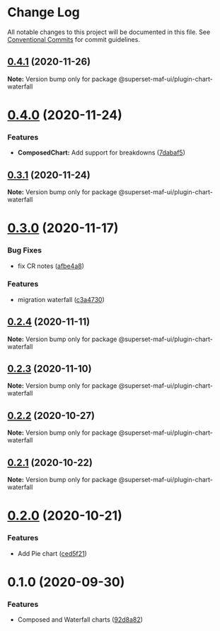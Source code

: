 # Change Log

All notable changes to this project will be documented in this file.
See [Conventional Commits](https://conventionalcommits.org) for commit guidelines.

## [0.4.1](https://gitlab.com/nielsen-media/maf/superset/superset-maf-ui/compare/@superset-maf-ui/plugin-chart-waterfall@0.4.0...@superset-maf-ui/plugin-chart-waterfall@0.4.1) (2020-11-26)

**Note:** Version bump only for package @superset-maf-ui/plugin-chart-waterfall





# [0.4.0](https://gitlab.com/nielsen-media/maf/superset/superset-maf-ui/compare/@superset-maf-ui/plugin-chart-waterfall@0.3.1...@superset-maf-ui/plugin-chart-waterfall@0.4.0) (2020-11-24)


### Features

* **ComposedChart:** Add support for breakdowns ([7dabaf5](https://gitlab.com/nielsen-media/maf/superset/superset-maf-ui/commit/7dabaf5c76a98a4a5e8fe4083f8773890f4dfe85))





## [0.3.1](https://gitlab.com/nielsen-media/maf/superset/superset-maf-ui/compare/@superset-maf-ui/plugin-chart-waterfall@0.2.4...@superset-maf-ui/plugin-chart-waterfall@0.3.1) (2020-11-24)

**Note:** Version bump only for package @superset-maf-ui/plugin-chart-waterfall





# [0.3.0](https://gitlab.com/nielsen-media/maf/superset/superset-maf-ui/compare/@superset-maf-ui/plugin-chart-waterfall@0.2.4...@superset-maf-ui/plugin-chart-waterfall@0.3.0) (2020-11-17)


### Bug Fixes

* fix CR notes ([afbe4a8](https://gitlab.com/nielsen-media/maf/superset/superset-maf-ui/commit/afbe4a8fd75dcf9ddd1bdf29801f549f68766e31))


### Features

* migration waterfall ([c3a4730](https://gitlab.com/nielsen-media/maf/superset/superset-maf-ui/commit/c3a473092f854c09895f58b3e164df9235c31f6a))





## [0.2.4](https://gitlab.com/nielsen-media/maf/superset/superset-maf-ui/compare/@superset-maf-ui/plugin-chart-waterfall@0.2.3...@superset-maf-ui/plugin-chart-waterfall@0.2.4) (2020-11-11)

**Note:** Version bump only for package @superset-maf-ui/plugin-chart-waterfall





## [0.2.3](https://gitlab.com/nielsen-media/maf/superset/superset-maf-ui/compare/@superset-maf-ui/plugin-chart-waterfall@0.2.2...@superset-maf-ui/plugin-chart-waterfall@0.2.3) (2020-11-10)

**Note:** Version bump only for package @superset-maf-ui/plugin-chart-waterfall





## [0.2.2](https://gitlab.com/nielsen-media/maf/superset/superset-maf-ui/compare/@superset-maf-ui/plugin-chart-waterfall@0.2.1...@superset-maf-ui/plugin-chart-waterfall@0.2.2) (2020-10-27)

**Note:** Version bump only for package @superset-maf-ui/plugin-chart-waterfall





## [0.2.1](https://gitlab.com/nielsen-media/maf/superset/superset-maf-ui/compare/@superset-maf-ui/plugin-chart-waterfall@0.2.0...@superset-maf-ui/plugin-chart-waterfall@0.2.1) (2020-10-22)

**Note:** Version bump only for package @superset-maf-ui/plugin-chart-waterfall





# [0.2.0](https://gitlab.com/nielsen-media/maf/superset/superset-maf-ui/compare/@superset-maf-ui/plugin-chart-waterfall@0.1.0...@superset-maf-ui/plugin-chart-waterfall@0.2.0) (2020-10-21)


### Features

* Add Pie chart ([ced5f21](https://gitlab.com/nielsen-media/maf/superset/superset-maf-ui/commit/ced5f2185ddfec2003d0b88b42c075beea0f0cb2))





# 0.1.0 (2020-09-30)


### Features

* Composed and Waterfall charts ([92d8a82](https://gitlab.com/nielsen-media/maf/superset/superset-maf-ui/commit/92d8a82da539d794f9b8c367a16f95249b912a50))
